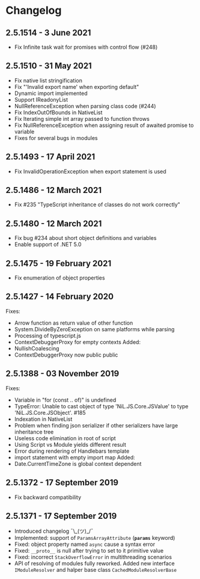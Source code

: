 # Changelog

## 2.5.1514 - 3 June 2021
* Fix Infinite task wait for promises with control flow (#248)

## 2.5.1510 - 31 May 2021
* Fix native list stringification
* Fix "'Invalid export name' when exporting default"
* Dynamic import implemented
* Support IReadonyList
* NullReferenceException when parsing class code (#244)
* Fix IndexOutOfBounds in NativeList 
* Fix Iterating simple int array passed to function throws
* Fix NullReferenceException when assigning result of awaited promise to variable
* Fixes for several bugs in modules

## 2.5.1493 - 17 April 2021
* Fix InvalidOperationException when export statement is used

## 2.5.1486 - 12 March 2021
* Fix #235 "TypeScript inheritance of classes do not work correctly"

## 2.5.1480 - 12 March 2021
* Fix bug #234 about short object definitions and variables
* Enable support of .NET 5.0

## 2.5.1475 - 19 February 2021
* Fix enumeration of object properties

## 2.5.1427 - 14 February 2020
Fixes:
* Arrow function as return value of other function
* System.DivideByZeroException on same platforms while parsing
* Processing of typescript.js
* ContextDebuggerProxy for empty contexts
Added:
* NullishCoalescing
* ContextDebuggerProxy now public public

## 2.5.1388 - 03 November 2019
Fixes:
* Variable in "for (const .. of)" is undefined
* TypeError: Unable to cast object of type 'NiL.JS.Core.JSValue' to type 'NiL.JS.Core.JSObject'. #185
* Indexation in NativeList
* Problem when finding json serializer if other serializers have large inheritance tree
* Useless code elimination in root of script
* Using Script vs Module yields different result
* Error during rendering of Handlebars template
* import statement with empty import map
Added:
* Date.CurrentTimeZone is global context dependent

## 2.5.1372 - 17 September 2019
* Fix backward compatibility

## 2.5.1371 - 17 September 2019
* Introduced changelog ¯\\\_(ツ)_/¯
* Implemented: support of `ParamsArrayAttribute` (**`params`** keyword)
* Fixed: object property named `async` cause a syntax error
* Fixed: `__proto__` is null after trying to set to it primitive value
* Fixed: incorrect `StackOverflowError` in multithreading scenarios
* API of resolving of modules fully reworked. Added new interface `IModuleResolver` and halper base class `CachedModuleResolverBase`

